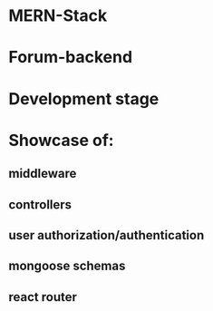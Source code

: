 # MERN-Stack
# Forum-backend
# Development stage
# Showcase of: 
## middleware
## controllers
## user authorization/authentication
## mongoose schemas
## react router